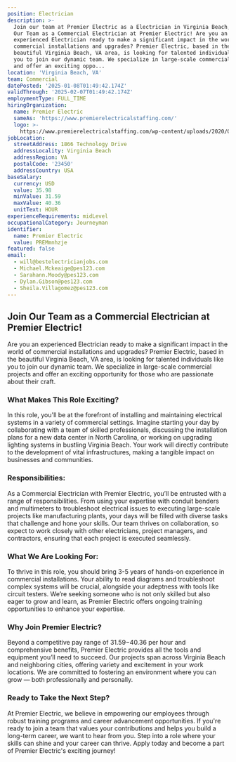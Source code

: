 ```yaml
---
position: Electrician
description: >-
  Join our team at Premier Electric as a Electrician in Virginia Beach, VA. Join
  Our Team as a Commercial Electrician at Premier Electric! Are you an
  experienced Electrician ready to make a significant impact in the world of
  commercial installations and upgrades? Premier Electric, based in the
  beautiful Virginia Beach, VA area, is looking for talented individuals like
  you to join our dynamic team. We specialize in large-scale commercial projects
  and offer an exciting oppo...
location: 'Virginia Beach, VA'
team: Commercial
datePosted: '2025-01-08T01:49:42.174Z'
validThrough: '2025-02-07T01:49:42.174Z'
employmentType: FULL_TIME
hiringOrganization:
  name: Premier Electric
  sameAs: 'https://www.premierelectricalstaffing.com/'
  logo: >-
    https://www.premierelectricalstaffing.com/wp-content/uploads/2020/05/Premier-Electrical-Staffing-logo.png
jobLocation:
  streetAddress: 1866 Technology Drive
  addressLocality: Virginia Beach
  addressRegion: VA
  postalCode: '23450'
  addressCountry: USA
baseSalary:
  currency: USD
  value: 35.98
  minValue: 31.59
  maxValue: 40.36
  unitText: HOUR
experienceRequirements: midLevel
occupationalCategory: Journeyman
identifier:
  name: Premier Electric
  value: PREMmnhzje
featured: false
email:
  - will@bestelectricianjobs.com
  - Michael.Mckeaige@pes123.com
  - Sarahann.Moody@pes123.com
  - Dylan.Gibson@pes123.com
  - Sheila.Villagomez@pes123.com
---
```




## Join Our Team as a Commercial Electrician at Premier Electric!

Are you an experienced Electrician ready to make a significant impact in the world of commercial installations and upgrades? Premier Electric, based in the beautiful Virginia Beach, VA area, is looking for talented individuals like you to join our dynamic team. We specialize in large-scale commercial projects and offer an exciting opportunity for those who are passionate about their craft.

### What Makes This Role Exciting?

In this role, you'll be at the forefront of installing and maintaining electrical systems in a variety of commercial settings. Imagine starting your day by collaborating with a team of skilled professionals, discussing the installation plans for a new data center in North Carolina, or working on upgrading lighting systems in bustling Virginia Beach. Your work will directly contribute to the development of vital infrastructures, making a tangible impact on businesses and communities.

### Responsibilities:

As a Commercial Electrician with Premier Electric, you’ll be entrusted with a range of responsibilities. From using your expertise with conduit benders and multimeters to troubleshoot electrical issues to executing large-scale projects like manufacturing plants, your days will be filled with diverse tasks that challenge and hone your skills. Our team thrives on collaboration, so expect to work closely with other electricians, project managers, and contractors, ensuring that each project is executed seamlessly.

### What We Are Looking For:

To thrive in this role, you should bring 3-5 years of hands-on experience in commercial installations. Your ability to read diagrams and troubleshoot complex systems will be crucial, alongside your adeptness with tools like circuit testers. We’re seeking someone who is not only skilled but also eager to grow and learn, as Premier Electric offers ongoing training opportunities to enhance your expertise.

### Why Join Premier Electric?

Beyond a competitive pay range of $31.59-$40.36 per hour and comprehensive benefits, Premier Electric provides all the tools and equipment you’ll need to succeed. Our projects span across Virginia Beach and neighboring cities, offering variety and excitement in your work locations. We are committed to fostering an environment where you can grow — both professionally and personally.

### Ready to Take the Next Step?

At Premier Electric, we believe in empowering our employees through robust training programs and career advancement opportunities. If you're ready to join a team that values your contributions and helps you build a long-term career, we want to hear from you. Step into a role where your skills can shine and your career can thrive. Apply today and become a part of Premier Electric's exciting journey!
